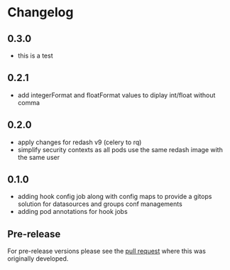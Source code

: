 # Changelog

## 0.3.0
- this is a test

## 0.2.1
- add integerFormat and floatFormat values to diplay int/float without comma

## 0.2.0
- apply changes for redash v9 (celery to rq)
- simplify security contexts as all pods use the same redash image with the same user

## 0.1.0
- adding hook config job along with config maps to provide a gitops solution for datasources and groups conf managements
- adding pod annotations for hook jobs 

## Pre-release

For pre-release versions please see the [pull request](https://github.com/helm/charts/pull/5071) where this was originally developed.
